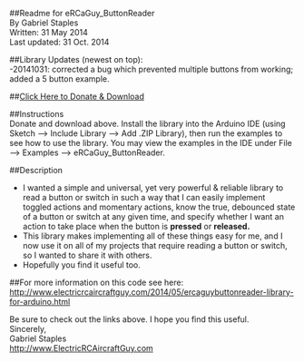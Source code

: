##Readme for eRCaGuy_ButtonReader  
By Gabriel Staples  
Written: 31 May 2014  
Last updated: 31 Oct. 2014  

##Library Updates (newest on top):  
-20141031: corrected a bug which prevented multiple buttons from working; added a 5 button example.  

##<a href="https://gumroad.com/l/eRCaGuy_ButtonReader" target="_blank">Click Here to Donate & Download</a>  

##Instructions  
Donate and download above. Install the library into the Arduino IDE (using Sketch --> Include Library --> Add .ZIP Library), then run the examples to see how to use the library. You may view the examples in the IDE under File --> Examples --> eRCaGuy_ButtonReader.  

##Description  
* I wanted a simple and universal, yet very powerful & reliable library to read a button or switch in such a way that I can
 easily implement toggled actions and momentary actions, know the true, debounced state of a button or switch at any given time, and specify whether I want an action to take place when the button is **pressed** or **released.**  
* This library makes implementing all of these things easy for me, and I now use it on all of my projects that require reading a button or switch, so I wanted to share it with others.  
* Hopefully you find it useful too.  

##For more information on this code see here:  http://www.electricrcaircraftguy.com/2014/05/ercaguybuttonreader-library-for-arduino.html  

Be sure to check out the links above.  I hope you find this useful.  
Sincerely,  
Gabriel Staples  
http://www.ElectricRCAircraftGuy.com  
